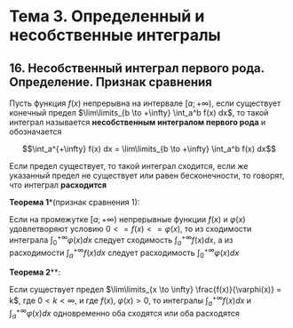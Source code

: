 # Тема 3. Определенный и несобственные интегралы

## 16. Несобственный интеграл первого рода. Определение. Признак сравнения

Пусть функция $f(x)$ непрерывна на интервале $[a; +\infty)$, если существует конечный предел $\lim\limits_{b \to +\infty} \int_a^b f(x) dx$, то такой интеграл называется **несобственным интегралом первого рода** и обозначается 

$$\int_a^{+\infty} f(x) dx = \lim\limits_{b \to +\infty} \int_a^b f(x) dx$$

Если предел существует, то такой интеграл сходится, если же указанный предел не существует или равен бесконечности, то говорят, что интеграл **расходится**

**Теорема 1***(признак сравнения 1):

Если на промежутке $[a; +\infty)$ непрерывные функции $f(x)$ и $\varphi(х)$ удовлетворяют условию $0 <= f(x) <= \varphi(х)$, то из сходимости интеграла $\int_0^{+\infty} \varphi(x) dx$ следует сходимость $\int_a^{+\infty} f(x) dx$, а из расходимости $\int_a^{+\infty} f(x) dx$ следует расходимость $\int_0^{+\infty} \varphi(x) dx$

**Теорема 2****:

Если существует предел $\lim\limits_{x \to \infty} \frac{f(x)}{\varphi(х)} = k$, где $0 < k < \infty$, и где $f(x)$, $\varphi(х) > 0$, то интегралы $\int_a^{+\infty} f(x) dx$ и $\int_a^{+\infty} \varphi(x) dx$ одновременно оба сходятся или оба расходятся